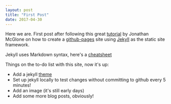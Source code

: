 ```yaml
---
layout: post
title: "First Post"
date: 2017-04-30
---
```


Here we are. First post after following this great [tutorial](http://jmcglone.com/guides/github-pages/) by Jonathan McGlone on how to create a [github-pages](https://pages.github.com/) site using [Jekyll](http://jekyllrb.com) as the static site framework.

Jekyll uses Markdown syntax, here's a [cheatsheet](https://github.com/adam-p/markdown-here/wiki/Markdown-Cheatsheet)

Things on the to-do list with this site, now it's up:
* Add a jekyll [theme](https://jekyllthemes.io/)
* Set up jekyll locally to test changes without committing to github every 5 minutes!
* Add an image (it's still early days)
* Add some more blog posts, obviously!
